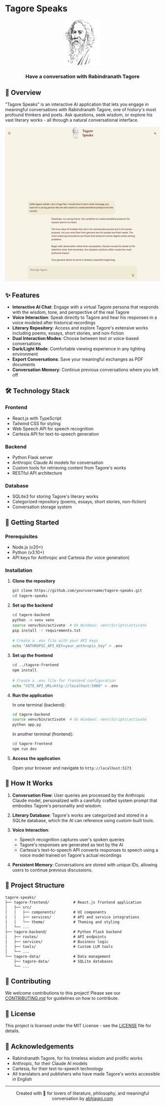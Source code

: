 # Tagore Speaks

<div align="center">
  <img src="./tagore-frontend/public/tagore.png" alt="Tagore Speaks Logo" width="120"/>
  <h3>Have a conversation with Rabindranath Tagore</h3>
</div>

## 🌟 Overview

"Tagore Speaks" is an interactive AI application that lets you engage in meaningful conversations with Rabindranath Tagore, one of history's most profound thinkers and poets. Ask questions, seek wisdom, or explore his vast literary works - all through a natural conversational interface.

![Tagore Speaks Interface](./tagore-frontend/src/assets/transcript-example1.png)

## ✨ Features

-   **Interactive AI Chat**: Engage with a virtual Tagore persona that responds with the wisdom, tone, and perspective of the real Tagore
-   **Voice Interaction**: Speak directly to Tagore and hear his responses in a voice modeled after historical recordings
-   **Literary Repository**: Access and explore Tagore's extensive works including poems, essays, short stories, and non-fiction
-   **Dual Interaction Modes**: Choose between text or voice-based conversations
-   **Dark/Light Mode**: Comfortable viewing experience in any lighting environment
-   **Export Conversations**: Save your meaningful exchanges as PDF documents
-   **Conversation Memory**: Continue previous conversations where you left off

## 🛠️ Technology Stack

### Frontend

-   React.js with TypeScript
-   Tailwind CSS for styling
-   Web Speech API for speech recognition
-   Cartesia API for text-to-speech generation

### Backend

-   Python Flask server
-   Anthropic Claude AI models for conversation
-   Custom tools for retrieving content from Tagore's works
-   RESTful API architecture

### Database

-   SQLite3 for storing Tagore's literary works
-   Categorized repository (poems, essays, short stories, non-fiction)
-   Conversation storage system

## 🚀 Getting Started

### Prerequisites

-   Node.js (v20+)
-   Python (v3.10+)
-   API keys for Anthropic and Cartesia (for voice generation)

### Installation

1. **Clone the repository**

    ```bash
    git clone https://github.com/yourusername/tagore-speaks.git
    cd tagore-speaks
    ```

2. **Set up the backend**

    ```bash
    cd tagore-backend
    python -m venv venv
    source venv/bin/activate  # On Windows: venv\Scripts\activate
    pip install -r requirements.txt

    # Create a .env file with your API keys
    echo "ANTHROPIC_API_KEY=your_anthropic_key" > .env
    ```

3. **Set up the frontend**

    ```bash
    cd ../tagore-frontend
    npm install

    # Create a .env file for frontend configuration
    echo "VITE_API_URL=http://localhost:5000" > .env
    ```

4. **Run the application**

    In one terminal (backend):

    ```bash
    cd tagore-backend
    source venv/bin/activate  # On Windows: venv\Scripts\activate
    python app.py
    ```

    In another terminal (frontend):

    ```bash
    cd tagore-frontend
    npm run dev
    ```

5. **Access the application**

    Open your browser and navigate to `http://localhost:5173`

## 📖 How It Works

1. **Conversation Flow**: User queries are processed by the Anthropic Claude model, personalized with a carefully crafted system prompt that embodies Tagore's personality and wisdom.

2. **Literary Database**: Tagore's works are categorized and stored in a SQLite database, which the AI can reference using custom-built tools.

3. **Voice Interaction**:

    - Speech recognition captures user's spoken queries
    - Tagore's responses are generated as text by the AI
    - Cartesia's text-to-speech API converts responses to speech using a voice model trained on Tagore's actual recordings

4. **Persistent Memory**: Conversations are stored with unique IDs, allowing users to continue previous discussions.

## 🧩 Project Structure

```
tagore-speaks/
├── tagore-frontend/           # React.js frontend application
│   ├── src/
│   │   ├── components/        # UI components
│   │   ├── services/          # API and service integrations
│   │   └── theme/             # Theming and styling
│   └── ...
├── tagore-backend/            # Python Flask backend
│   ├── routes/                # API endpoints
│   ├── services/              # Business logic
│   ├── tools/                 # Custom LLM tools
│   └── ...
└── tagore-data/               # Data management
    ├── tagore-data/           # SQLite databases
    └── ...
```

## 🤝 Contributing

We welcome contributions to this project! Please see our [CONTRIBUTING.md](CONTRIBUTING.md) for guidelines on how to contribute.

## 📜 License

This project is licensed under the MIT License - see the [LICENSE](LICENSE) file for details.

## 🙏 Acknowledgements

-   Rabindranath Tagore, for his timeless wisdom and prolific works
-   Anthropic, for their Claude AI models
-   Cartesia, for their text-to-speech technology
-   All translators and publishers who have made Tagore's works accessible in English

---

<div align="center">
  <p>Created with 💖 for lovers of literature, philosophy, and meaningful conversation by <a href="https://www.aurora.aero/" target="_blank">
                        abhiagni.com</a></p>
</div>
